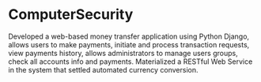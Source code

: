 # ComputerSecurity

Developed a web-based money transfer application using Python Django, allows users to make payments, initiate and process transaction requests, view payments history, allows administrators to manage users groups, check all accounts info and payments.
Materialized a RESTful Web Service in the system that settled automated currency conversion.
